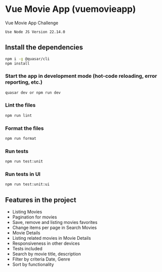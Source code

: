 # Vue Movie App (vuemovieapp)

Vue Movie App Challenge

```bash
Use Node JS Version 22.14.0
```

## Install the dependencies

```bash
npm i -g @quasar/cli
npm install
```

### Start the app in development mode (hot-code reloading, error reporting, etc.)

```bash
quasar dev or npm run dev
```

### Lint the files

```bash
npm run lint
```

### Format the files

```bash
npm run format
```

### Run tests

```bash
npm run test:unit
```

### Run tests in UI

```bash
npm run test:unit:ui
```

## Features in the project

- Listing Movies
- Pagination for movies
- Save, remove and listing movies favorites
- Change items per page in Search Movies
- Movie Details
- Listing related movies in Movie Details
- Responsiveness in other devices
- Tests included
- Search by movie title, description
- Filter by criteria Date, Genre
- Sort by functionality
